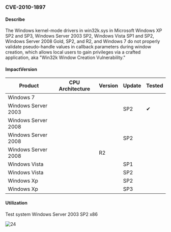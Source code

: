 ### CVE-2010-1897

#### Describe

The Windows kernel-mode drivers in win32k.sys in Microsoft Windows XP SP2 and SP3, Windows Server 2003 SP2, Windows Vista SP1 and SP2, Windows Server 2008 Gold, SP2, and R2, and Windows 7 do not properly validate pseudo-handle values in callback parameters during window creation, which allows local users to gain privileges via a crafted application, aka "Win32k Window Creation Vulnerability."


#### ImpactVersion

| Product             | CPU Architecture | Version | Update | Tested             |
| ------------------- | ---------------- | ------- | ------ | ------------------ |
| Windows 7           |                  |         |        |                    |
| Windows Server 2003 |                  |         | SP2    | &#10004; |
| Windows Server 2008 |                  |         |        |                    |
| Windows Server 2008 |                  |         | SP2    |                    |
| Windows Server 2008 |                  | R2      |        |                    |
| Windows Vista       |                  |         | SP1    |                    |
| Windows Vista       |                  |         | SP2    |                    |
| Windows Xp          |                  |         | SP2    |                    |
| Windows Xp          |                  |         | SP3    |                    |

#### Utilization

Test system Windows Server 2003 SP2 x86

![24](https://raw.github.com/Ascotbe/Random-img/master/Kernelhub/CVE-2010-1897_win2003_x86.gif)

